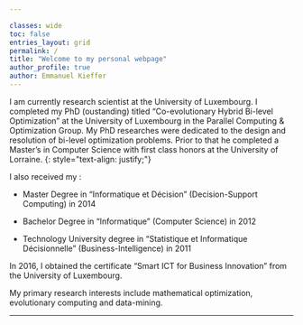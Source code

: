 ```yaml
---

classes: wide
toc: false
entries_layout: grid
permalink: /
title: "Welcome to my personal webpage"
author_profile: true
author: Emmanuel Kieffer
---
```


I am currently research scientist at the University of Luxembourg. I completed my PhD (oustanding) titled “Co-evolutionary Hybrid Bi-level Optimization” at the University of Luxembourg in the Parallel Computing & Optimization Group. My PhD researches were dedicated to the design and resolution of bi-level optimization problems.
Prior to that he completed a Master’s in Computer Science with first class honors at the University of Lorraine.
{: style="text-align: justify;"}


I also received my :

* Master Degree in “Informatique et Décision” (Decision-Support Computing) in 2014

* Bachelor Degree in “Informatique” (Computer Science) in 2012

* Technology University degree in “Statistique et Informatique Décisionnelle” (Business-Intelligence) in 2011

In 2016, I obtained the certificate “Smart ICT for Business Innovation” from the University of Luxembourg.

My primary research interests include mathematical optimization, evolutionary computing and data-mining.

---

